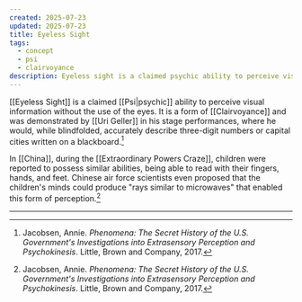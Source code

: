 ```yaml
---
created: 2025-07-23
updated: 2025-07-23
title: Eyeless Sight
tags:
  - concept
  - psi
  - clairvoyance
description: Eyeless sight is a claimed psychic ability to perceive visual information without the use of the eyes.
---
```


[[Eyeless Sight]] is a claimed [[Psi|psychic]] ability to perceive visual information without the use of the eyes. It is a form of [[Clairvoyance]] and was demonstrated by [[Uri Geller]] in his stage performances, where he would, while blindfolded, accurately describe three-digit numbers or capital cities written on a blackboard.[^1]

In [[China]], during the [[Extraordinary Powers Craze]], children were reported to possess similar abilities, being able to read with their fingers, hands, and feet. Chinese air force scientists even proposed that the children's minds could produce "rays similar to microwaves" that enabled this form of perception.[^1]

---

[^1]: Jacobsen, Annie. *Phenomena: The Secret History of the U.S. Government's Investigations into Extrasensory Perception and Psychokinesis*. Little, Brown and Company, 2017.
